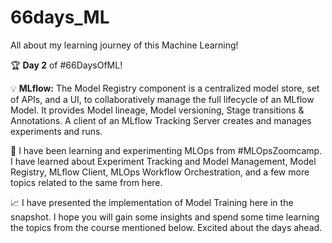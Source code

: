 # 66days_ML
All about my learning journey of this Machine Learning!

🏆 **Day 2** of #66DaysOfML!

💡 **MLflow:**
The Model Registry component is a centralized model store, set of APIs, and a UI, to collaboratively manage the full lifecycle of an MLflow Model. It provides Model lineage, Model versioning, Stage transitions & Annotations. A client of an MLflow Tracking Server creates and manages experiments and runs.

🎯 I have been learning and experimenting MLOps from #MLOpsZoomcamp. I have learned about Experiment Tracking and Model Management, Model Registry, MLflow Client, MLOps Workflow Orchestration, and a few more topics related to the same from here.

📈 I have presented the implementation of Model Training here in the snapshot. I hope you will gain some insights and spend some time learning the topics from the course mentioned below. Excited about the days ahead.
